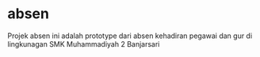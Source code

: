 # absen
Projek absen ini adalah prototype dari absen kehadiran pegawai dan gur di lingkunagan SMK Muhammadiyah 2 Banjarsari
